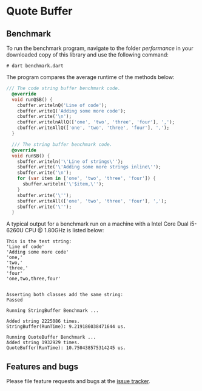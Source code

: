 # Quote Buffer


## Benchmark

To run the benchmark program, navigate to the folder *performance* in your downloaded
copy of this library and use
the following command:
```shell
# dart benchmark.dart
```

The program compares the average runtime of the methods below:
```Dart
/// The code string buffer benchmark code.
  @override
  void runQSB() {
    cbuffer.writelnQ('Line of code');
    cbuffer.writeQ('Adding some more code');
    cbuffer.write('\n');
    cbuffer.writelnAllQ(['one', 'two', 'three', 'four'], ',');
    cbuffer.writeAllQ(['one', 'two', 'three', 'four'], ',');
  }

  /// The string buffer benchmark code.
  @override
  void runSB() {
    sbuffer.writeln('\'Line of strings\'');
    sbuffer.write('\'Adding some more strings inline\'');
    sbuffer.write('\n');
    for (var item in ['one', 'two', 'three', 'four']) {
      sbuffer.writeln('\'$item,\'');
    }
    sbuffer.write('\'');
    sbuffer.writeAll(['one', 'two', 'three', 'four'], ',');
    sbuffer.write('\'');
  }
```
A typical output for a benchmark run on a machine with a Intel Core Dual i5-6260U CPU @ 1.80GHz is listed below:

```Console
This is the test string:
'Line of code'
'Adding some more code'
'one,'
'two,'
'three,'
'four'
'one,two,three,four'


Asserting both classes add the same string:
Passed

Running StringBuffer Benchmark ...

Added string 2225086 times.
StringBuffer(RunTime): 9.219186038471644 us.

Running QuoteBuffer Benchmark ...
Added string 1932929 times.
QuoteBuffer(RunTime): 10.750438575314245 us.

```



## Features and bugs

Please file feature requests and bugs at the [issue tracker].

[issue tracker]: https://github.com/simphotonics/quote_buffer/issues
[code_builder]: https://pub.dev/packages/code_builder